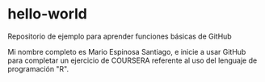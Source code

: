 hello-world
===========

Repositorio de ejemplo para aprender funciones básicas de GitHub

Mi nombre completo es Mario Espinosa Santiago, e inicie a usar GitHub para completar un ejercicio
de COURSERA referente al uso del lenguaje de programación "R".
